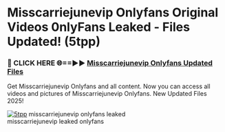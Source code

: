 # Misscarriejunevip Onlyfans Original Videos 0nlyFans Leaked - Files Updated! (5tpp)

<h3>🔴 CLICK HERE 🌐==►► <a href="https://tinyurl.com/2jnfzry5" rel="nofollow">Misscarriejunevip Onlyfans Updated Files</a></h3>

Get Misscarriejunevip Onlyfans and all content. Now you can access all videos and pictures of Misscarriejunevip Onlyfans. New Updated Files 2025!

[![5tpp](https://i.imgur.com/GyGTBgg.gif)](https://tinyurl.com/2jnfzry5)
misscarriejunevip onlyfans leaked<br>
misscarriejunevip leaked onlyfans
